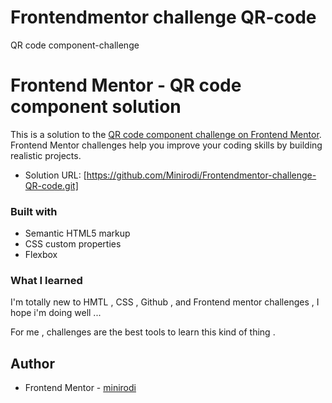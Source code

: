 # Frontendmentor challenge QR-code
 QR code component-challenge

# Frontend Mentor - QR code component solution

This is a solution to the [QR code component challenge on Frontend Mentor](https://www.frontendmentor.io/challenges/qr-code-component-iux_sIO_H). Frontend Mentor challenges help you improve your coding skills by building realistic projects. 

- Solution URL: [https://github.com/Minirodi/Frontendmentor-challenge-QR-code.git]
### Built with

- Semantic HTML5 markup
- CSS custom properties
- Flexbox



### What I learned

I'm totally new to HMTL , CSS , Github , and Frontend mentor challenges , 
I hope i'm doing well ...

For me , challenges are the best tools to learn this kind of thing . 
## Author

- Frontend Mentor - [minirodi](https://www.frontendmentor.io/profile/minirodi)


